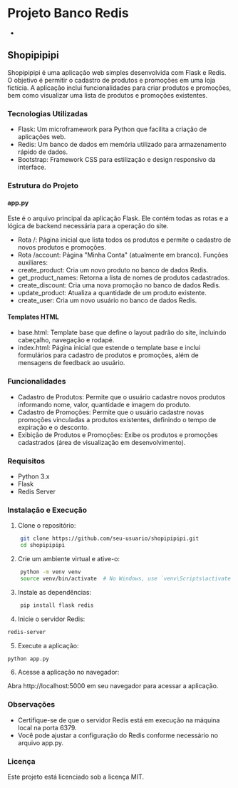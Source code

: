 # Projeto Banco Redis
- 
## Shopipipipi

Shopipipipi é uma aplicação web simples desenvolvida com Flask e Redis. O objetivo é permitir o cadastro de produtos e promoções em uma loja fictícia. A aplicação inclui funcionalidades para criar produtos e promoções, bem como visualizar uma lista de produtos e promoções existentes.

### Tecnologias Utilizadas
- Flask: Um microframework para Python que facilita a criação de aplicações web.
- Redis: Um banco de dados em memória utilizado para armazenamento rápido de dados.
- Bootstrap: Framework CSS para estilização e design responsivo da interface.

### Estrutura do Projeto
#### app.py
Este é o arquivo principal da aplicação Flask. Ele contém todas as rotas e a lógica de backend necessária para a operação do site.

- Rota /: Página inicial que lista todos os produtos e permite o cadastro de novos produtos e promoções.
- Rota /account: Página "Minha Conta" (atualmente em branco).
Funções auxiliares:
- create_product: Cria um novo produto no banco de dados Redis.
- get_product_names: Retorna a lista de nomes de produtos cadastrados.
- create_discount: Cria uma nova promoção no banco de dados Redis.
- update_product: Atualiza a quantidade de um produto existente.
- create_user: Cria um novo usuário no banco de dados Redis.

#### Templates HTML
- base.html: Template base que define o layout padrão do site, incluindo cabeçalho, navegação e rodapé.
- index.html: Página inicial que estende o template base e inclui formulários para cadastro de produtos e promoções, além de mensagens de feedback ao usuário.

### Funcionalidades
- Cadastro de Produtos: Permite que o usuário cadastre novos produtos informando nome, valor, quantidade e imagem do produto.
- Cadastro de Promoções: Permite que o usuário cadastre novas promoções vinculadas a produtos existentes, definindo o tempo de expiração e o desconto.
- Exibição de Produtos e Promoções: Exibe os produtos e promoções cadastrados (área de visualização em desenvolvimento).

### Requisitos
- Python 3.x
- Flask
- Redis Server

### Instalação e Execução
1. Clone o repositório:

``` bash
    git clone https://github.com/seu-usuario/shopipipipi.git
    cd shopipipipi
```
2. Crie um ambiente virtual e ative-o:

```bash
    python -m venv venv
    source venv/bin/activate  # No Windows, use `venv\Scripts\activate`
```

3. Instale as dependências:

```bash
    pip install flask redis
```

4. Inicie o servidor Redis:

```bash
redis-server
```

5. Execute a aplicação:

```bash
python app.py
```

6. Acesse a aplicação no navegador:

Abra http://localhost:5000 em seu navegador para acessar a aplicação.

### Observações
- Certifique-se de que o servidor Redis está em execução na máquina local na porta 6379.
- Você pode ajustar a configuração do Redis conforme necessário no arquivo app.py.

### Licença
Este projeto está licenciado sob a licença MIT.